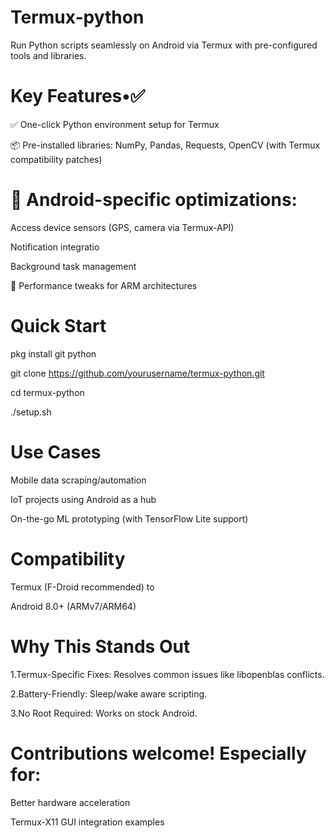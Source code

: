 # Termux-python
Run Python scripts seamlessly on Android via Termux with pre-configured tools and libraries.

# Key Features•✅
✅ One-click Python environment setup for Termux

📦 Pre-installed libraries: NumPy, Pandas, Requests, OpenCV (with Termux compatibility patches)

# 🔧 Android-specific optimizations:

Access device sensors (GPS, camera via Termux-API)

Notification integratio

Background task management

🚀 Performance tweaks for ARM architectures

# Quick Start

pkg install git python

git clone https://github.com/yourusername/termux-python.git

cd termux-python

./setup.sh

# Use Cases

Mobile data scraping/automation

IoT projects using Android as a hub

On-the-go ML prototyping (with TensorFlow Lite support)

# Compatibility

Termux (F-Droid recommended) to 

Android 8.0+ (ARMv7/ARM64)

# Why This Stands Out

1.Termux-Specific Fixes: Resolves common issues like libopenblas conflicts.

2.Battery-Friendly: Sleep/wake aware scripting.

3.No Root Required: Works on stock Android.

# Contributions welcome! Especially for:

Better hardware acceleration

Termux-X11 GUI integration examples
